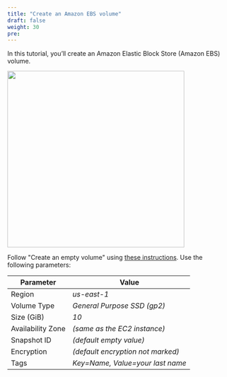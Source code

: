 ```yaml
---
title: "Create an Amazon EBS volume"
draft: false
weight: 30
pre: 
---
```


In this tutorial, you’ll create an Amazon Elastic Block Store (Amazon EBS) volume.

<img src='/images/ebs_backed_instance.png' width='400px'>

Follow "Create an empty volume" using [these instructions](https://docs.aws.amazon.com/AWSEC2/latest/UserGuide/ebs-creating-volume.html). 
Use the following parameters:

Parameter | Value
--- | ---
Region | _us-east-1_
Volume Type | _General Purpose SSD (gp2)_
Size (GiB) | _10_
Availability Zone | _(same as the EC2 instance)_
Snapshot ID | _(default empty value)_
Encryption | _(default encryption not marked)_
Tags | _Key=Name, Value=your last name_ 







